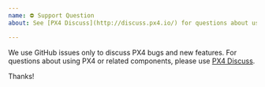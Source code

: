 ```yaml
---
name: ⛔ Support Question
about: See [PX4 Discuss](http://discuss.px4.io/) for questions about using PX4.

---
```


We use GitHub issues only to discuss PX4 bugs and new features. For
questions about using PX4 or related components, please use [PX4 Discuss](http://discuss.px4.io/).

Thanks!
